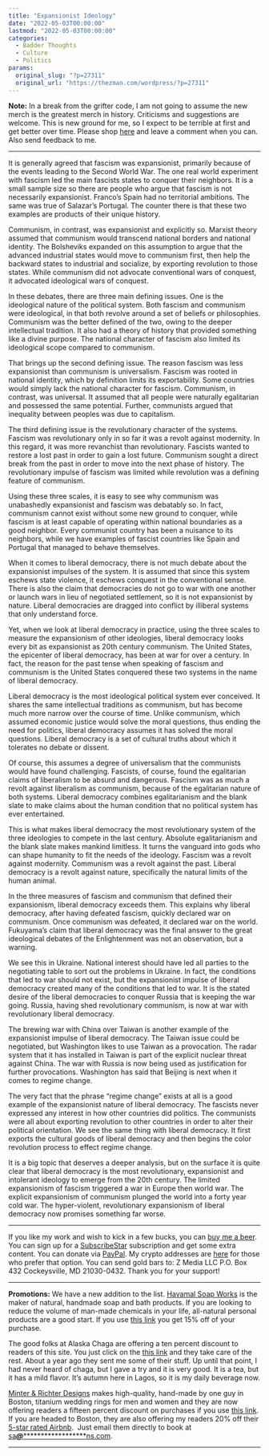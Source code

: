 ```yaml
---
title: "Expansionist Ideology"
date: "2022-05-03T00:00:00"
lastmod: "2022-05-03T00:00:00"
categories:
  - Badder Thoughts
  - Culture
  - Politics
params:
  original_slug: "?p=27311"
  original_url: "https://thezman.com/wordpress/?p=27311"
---
```


**Note:** In a break from the grifter code, I am not going to assume the
new merch is the greatest merch in history. Criticisms and suggestions
are welcome. This is new ground for me, so I expect to be terrible at
first and get better over time. Please shop
<a href="https://libertasbella.com/collections/the-z-man" rel="noopener"
target="_blank">here</a> and leave a comment when you can. Also send
feedback to me.

------------------------------------------------------------------------

It is generally agreed that fascism was expansionist, primarily because
of the events leading to the Second World War. The one real world
experiment with fascism led the main fascists states to conquer their
neighbors. It is a small sample size so there are people who argue that
fascism is not necessarily expansionist. Franco’s Spain had no
territorial ambitions. The same was true of Salazar’s Portugal. The
counter there is that these two examples are products of their unique
history.

Communism, in contrast, was expansionist and explicitly so. Marxist
theory assumed that communism would transcend national borders and
national identity. The Bolsheviks expanded on this assumption to argue
that the advanced industrial states would move to communism first, then
help the backward states to industrial and socialize, by exporting
revolution to those states. While communism did not advocate
conventional wars of conquest, it advocated ideological wars of
conquest.

In these debates, there are three main defining issues. One is the
ideological nature of the political system. Both fascism and communism
were ideological, in that both revolve around a set of beliefs or
philosophies. Communism was the better defined of the two, owing to the
deeper intellectual tradition. It also had a theory of history that
provided something like a divine purpose. The national character of
fascism also limited its ideological scope compared to communism.

That brings up the second defining issue. The reason fascism was less
expansionist than communism is universalism. Fascism was rooted in
national identity, which by definition limits its exportability. Some
countries would simply lack the national character for fascism.
Communism, in contrast, was universal. It assumed that all people were
naturally egalitarian and possessed the same potential. Further,
communists argued that inequality between peoples was due to capitalism.

The third defining issue is the revolutionary character of the systems.
Fascism was revolutionary only in so far it was a revolt against
modernity. In this regard, it was more revanchist than revolutionary.
Fascists wanted to restore a lost past in order to gain a lost future.
Communism sought a direct break from the past in order to move into the
next phase of history. The revolutionary impulse of fascism was limited
while revolution was a defining feature of communism.

Using these three scales, it is easy to see why communism was
unabashedly expansionist and fascism was debatably so. In fact,
communism cannot exist without some new ground to conquer, while fascism
is at least capable of operating within national boundaries as a good
neighbor. Every communist country has been a nuisance to its neighbors,
while we have examples of fascist countries like Spain and Portugal that
managed to behave themselves.

When it comes to liberal democracy, there is not much debate about the
expansionist impulses of the system. It is assumed that since this
system eschews state violence, it eschews conquest in the conventional
sense. There is also the claim that democracies do not go to war with
one another or launch wars in lieu of negotiated settlement, so it is
not expansionist by nature. Liberal democracies are dragged into
conflict by illiberal systems that only understand force.

Yet, when we look at liberal democracy in practice, using the three
scales to measure the expansionism of other ideologies, liberal
democracy looks every bit as expansionist as 20th century communism. The
United States, the epicenter of liberal democracy, has been at war for
over a century. In fact, the reason for the past tense when speaking of
fascism and communism is the United States conquered these two systems
in the name of liberal democracy.

Liberal democracy is the most ideological political system ever
conceived. It shares the same intellectual traditions as communism, but
has become much more narrow over the course of time. Unlike communism,
which assumed economic justice would solve the moral questions, thus
ending the need for politics, liberal democracy assumes it has solved
the moral questions. Liberal democracy is a set of cultural truths about
which it tolerates no debate or dissent.

Of course, this assumes a degree of universalism that the communists
would have found challenging. Fascists, of course, found the egalitarian
claims of liberalism to be absurd and dangerous. Fascism was as much a
revolt against liberalism as communism, because of the egalitarian
nature of both systems. Liberal democracy combines egalitarianism and
the blank slate to make claims about the human condition that no
political system has ever entertained.

This is what makes liberal democracy the most revolutionary system of
the three ideologies to compete in the last century. Absolute
egalitarianism and the blank slate makes mankind limitless. It turns the
vanguard into gods who can shape humanity to fit the needs of the
ideology. Fascism was a revolt against modernity. Communism was a revolt
against the past. Liberal democracy is a revolt against nature,
specifically the natural limits of the human animal.

In the three measures of fascism and communism that defined their
expansionism, liberal democracy exceeds them. This explains why liberal
democracy, after having defeated fascism, quickly declared war on
communism. Once communism was defeated, it declared war on the world.
Fukuyama’s claim that liberal democracy was the final answer to the
great ideological debates of the Enlightenment was not an observation,
but a warning.

We see this in Ukraine. National interest should have led all parties to
the negotiating table to sort out the problems in Ukraine. In fact, the
conditions that led to war should not exist, but the expansionist
impulse of liberal democracy created many of the conditions that led to
war. It is the stated desire of the liberal democracies to conquer
Russia that is keeping the war going. Russia, having shed revolutionary
communism, is now at war with revolutionary liberal democracy.

The brewing war with China over Taiwan is another example of the
expansionist impulse of liberal democracy. The Taiwan issue could be
negotiated, but Washington likes to use Taiwan as a provocation. The
radar system that it has installed in Taiwan is part of the explicit
nuclear threat against China. The war with Russia is now being used as
justification for further provocations. Washington has said that Beijing
is next when it comes to regime change.

The very fact that the phrase “regime change” exists at all is a good
example of the expansionist nature of liberal democracy. The fascists
never expressed any interest in how other countries did politics. The
communists were all about exporting revolution to other countries in
order to alter their political orientation. We see the same thing with
liberal democracy. It first exports the cultural goods of liberal
democracy and then begins the color revolution process to effect regime
change.

It is a big topic that deserves a deeper analysis, but on the surface it
is quite clear that liberal democracy is the most revolutionary,
expansionist and intolerant ideology to emerge from the 20th century.
The limited expansionism of fascism triggered a war in Europe then world
war. The explicit expansionism of communism plunged the world into a
forty year cold war. The hyper-violent, revolutionary expansionism of
liberal democracy now promises something far worse.

------------------------------------------------------------------------

If you like my work and wish to kick in a few bucks, you can
<a href="https://www.buymeacoffee.com/mujolulu" rel="noopener"
target="_blank">buy me a beer</a>. You can sign up for a
<a href="https://www.subscribestar.com/the-z-blog" rel="noopener"
target="_blank">SubscribeStar</a> subscription and get some extra
content. You can donate via <a
href="https://www.paypal.com/donate/?cmd=_s-xclick&amp;hosted_button_id=UDAS2Q8JYA6CN&amp;source=url"
rel="noopener" target="_blank">PayPal</a>. My crypto addresses are
<a href="https://thezman.com/wordpress/?page_id=22713" rel="noopener"
target="_blank">here</a> for those who prefer that option. You can send
gold bars to: Z Media LLC P.O. Box 432 Cockeysville, MD 21030-0432.
Thank you for your support!

------------------------------------------------------------------------

**Promotions:** We have a new addition to the list.
<a href="https://havamalsoapworks.com/" rel="noopener"
target="_blank">Havamal Soap Works</a> is the maker of natural, handmade
soap and bath products. If you are looking to reduce the volume of
man-made chemicals in your life, all-natural personal products are a
good start. If you use
<a href="https://havamalsoapworks.com/discount/ZMAN" rel="noopener"
target="_blank">this link</a> you get 15% off of your purchase.

The good folks at Alaska Chaga are offering a ten percent discount to
readers of this site. You just click on the
<a href="https://alaskachaga.us/discount/ZMAN" rel="noopener noreferrer"
target="_blank">this link</a> and they take care of the rest. About a
year ago they sent me some of their stuff. Up until that point, I had
never heard of chaga, but I gave a try and it is very good. It is a tea,
but it has a mild flavor. It’s autumn here in Lagos, so it is my daily
beverage now.

<a href="https://www.minterandrichterdesigns.com/"
rel="noreferrer nofollow noopener" target="_blank">Minter &amp; Richter
Designs</a> makes high-quality, hand-made by one guy in Boston, titanium
wedding rings for men and women and they are now offering readers a
fifteen percent discount on purchases if you use
<a href="https://www.minterandrichterdesigns.com/discount/ZMAN"
rel="noreferrer nofollow noopener" target="_blank">this link</a>.
<span class="highlight"><span class="colour"><span class="font"><span class="size">If
you are headed to Boston, they are also offering my readers 20% off
their <a
href="https://www.airbnb.com/users/7988017/listings?user_id=7988017&amp;s=3"
rel="noopener noreferrer" target="_blank">5-star rated Airbnb</a>.  Just
email them directly to book at
<a href="mailto:sa***@*********************ns.com"
data-original-string="h251CPN6x6t23abzGbskww==cb7n0NvYkHtOf9yJBeiAPuEFxmDGwDoI42XI2d1zFvnQHNpIy7PFVSJpjWOOvY7BYki"><span
class="apbct-email-encoder"
data-original-string="M3hqfSMbu0PTzSAAkaKQ+Q==cb7Ddze3fq7fgLVRdPNKwvjgufrMfMoQ7Pkee0q+YV6ErVkgQtaQv4GYIDA9cDoq9eu"
title="This contact has been encoded by Anti-Spam by CleanTalk. Click to decode. To finish the decoding make sure that JavaScript is enabled in your browser.">sa<span
class="apbct-blur">***</span>@<span
class="apbct-blur">*********************</span>ns.com</span></a>.</span></span></span></span>

------------------------------------------------------------------------
